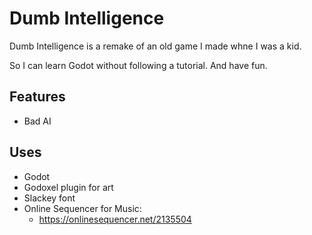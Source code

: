 # Dumb Intelligence

Dumb Intelligence is a remake of an old game I made whne I was a kid.

So I can learn Godot without following a tutorial. And have fun.


## Features

* Bad AI

## Uses
* Godot
* Godoxel plugin for art
* Slackey font
* Online Sequencer for Music:
  * https://onlinesequencer.net/2135504

